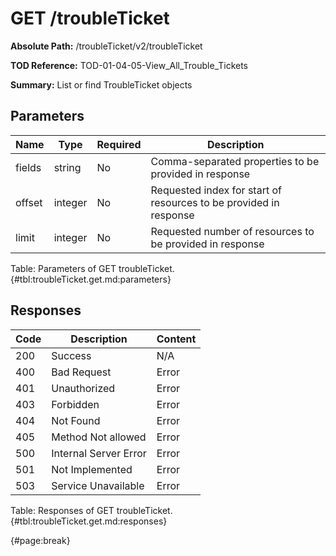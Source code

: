 <!--
    ATTENTION: This file was generated via gradle!
               Do NOT manually edit this file! Any such changes will be overwritten!
-->

# GET /troubleTicket

**Absolute Path:** /troubleTicket/v2/troubleTicket

**TOD Reference:** TOD-01-04-05-View_All_Trouble_Tickets

**Summary:** List or find TroubleTicket objects

## Parameters

| Name | Type | Required | Description |
| ------ | ------ | --- | ------------ |
| fields | string | No | Comma-separated properties to be provided in response |
| offset | integer | No | Requested index for start of resources to be provided in response |
| limit | integer | No | Requested number of resources to be provided in response |

Table: Parameters of GET troubleTicket. {#tbl:troubleTicket.get.md:parameters}

## Responses

| Code | Description | Content |
|------|-------------|---------|
| 200 | Success | N/A |
| 400 | Bad Request | Error |
| 401 | Unauthorized | Error |
| 403 | Forbidden | Error |
| 404 | Not Found | Error |
| 405 | Method Not allowed | Error |
| 500 | Internal Server Error | Error |
| 501 | Not Implemented | Error |
| 503 | Service Unavailable | Error |

Table: Responses of GET troubleTicket. {#tbl:troubleTicket.get.md:responses}

{#page:break}
